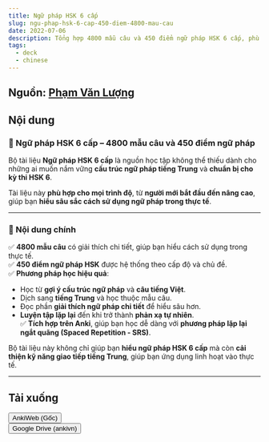```yaml
---
title: Ngữ pháp HSK 6 cấp
slug: ngu-phap-hsk-6-cap-450-diem-4800-mau-cau
date: 2022-07-06
description: Tổng hợp 4800 mẫu câu và 450 điểm ngữ pháp HSK 6 cấp, phù hợp từ người mới bắt đầu đến nâng cao.
tags:
  - deck
  - chinese
---
```


<!--truncate-->

## Nguồn: [Phạm Văn Lượng](https://www.facebook.com/groups/ankivocabulary/posts/1034190184007305/)

## Nội dung

### 📖 Ngữ pháp HSK 6 cấp – 4800 mẫu câu và 450 điểm ngữ pháp  

Bộ tài liệu **Ngữ pháp HSK 6 cấp** là nguồn học tập không thể thiếu dành cho những ai muốn nắm vững **cấu trúc ngữ pháp tiếng Trung** và **chuẩn bị cho kỳ thi HSK 6**.  

Tài liệu này **phù hợp cho mọi trình độ**, từ **người mới bắt đầu đến nâng cao**, giúp bạn **hiểu sâu sắc cách sử dụng ngữ pháp trong thực tế**.

---

### 📌 Nội dung chính  

✅ **4800 mẫu câu** có giải thích chi tiết, giúp bạn hiểu cách sử dụng trong thực tế.  
✅ **450 điểm ngữ pháp HSK** được hệ thống theo cấp độ và chủ đề.  
✅ **Phương pháp học hiệu quả**:  
  - Học từ **gợi ý cấu trúc ngữ pháp** và **câu tiếng Việt**.  
  - Dịch sang **tiếng Trung** và học thuộc mẫu câu.  
  - Đọc phần **giải thích ngữ pháp chi tiết** để hiểu sâu hơn.  
  - **Luyện tập lặp lại** đến khi trở thành **phản xạ tự nhiên**.  
✅ **Tích hợp trên Anki**, giúp bạn học dễ dàng với **phương pháp lặp lại ngắt quãng (Spaced Repetition - SRS)**.  

Bộ tài liệu này không chỉ giúp bạn **hiểu ngữ pháp HSK 6 cấp** mà còn **cải thiện kỹ năng giao tiếp tiếng Trung**, giúp bạn ứng dụng linh hoạt vào thực tế.

___

## Tải xuống

<div style={{display: 'flex', justifyContent: 'left', gap: '20px'}}> <a href="https://ankiweb.net/shared/info/1744020770"> <button class="buttonPrimary" type="button">AnkiWeb (Gốc)</button> </a> </div>

<div style={{display: 'flex', justifyContent: 'left', gap: '20px'}}> <a href="https://drive.google.com/file/d/1Jbp90dd1jWUVnX6O862fG36y58GdJvAg/view?usp=sharing"> <button class="buttonPrimary" type="button">Google Drive (ankivn)</button> </a> </div>